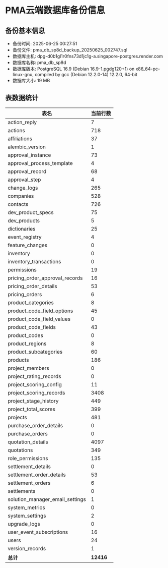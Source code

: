 # PMA云端数据库备份信息

## 备份基本信息
- 备份时间: 2025-06-25 00:27:51
- 备份文件: pma_db_sp8d_backup_20250625_002747.sql
- 数据库主机: dpg-d0b1gl1r0fns73d1jc1g-a.singapore-postgres.render.com
- 数据库名称: pma_db_sp8d
- 数据库版本: PostgreSQL 16.9 (Debian 16.9-1.pgdg120+1) on x86_64-pc-linux-gnu, compiled by gcc (Debian 12.2.0-14) 12.2.0, 64-bit
- 数据库大小: 19 MB

## 表数据统计
| 表名 | 当前行数 |
|------|----------|
| action_reply | 7 |
| actions | 718 |
| affiliations | 37 |
| alembic_version | 1 |
| approval_instance | 73 |
| approval_process_template | 4 |
| approval_record | 68 |
| approval_step | 4 |
| change_logs | 265 |
| companies | 528 |
| contacts | 726 |
| dev_product_specs | 75 |
| dev_products | 5 |
| dictionaries | 25 |
| event_registry | 4 |
| feature_changes | 0 |
| inventory | 0 |
| inventory_transactions | 0 |
| permissions | 19 |
| pricing_order_approval_records | 16 |
| pricing_order_details | 53 |
| pricing_orders | 6 |
| product_categories | 8 |
| product_code_field_options | 45 |
| product_code_field_values | 0 |
| product_code_fields | 43 |
| product_codes | 0 |
| product_regions | 8 |
| product_subcategories | 60 |
| products | 186 |
| project_members | 0 |
| project_rating_records | 0 |
| project_scoring_config | 11 |
| project_scoring_records | 3408 |
| project_stage_history | 449 |
| project_total_scores | 399 |
| projects | 481 |
| purchase_order_details | 0 |
| purchase_orders | 0 |
| quotation_details | 4097 |
| quotations | 349 |
| role_permissions | 135 |
| settlement_details | 0 |
| settlement_order_details | 53 |
| settlement_orders | 6 |
| settlements | 0 |
| solution_manager_email_settings | 1 |
| system_metrics | 0 |
| system_settings | 2 |
| upgrade_logs | 0 |
| user_event_subscriptions | 16 |
| users | 24 |
| version_records | 1 |
| **总计** | **12416** |
